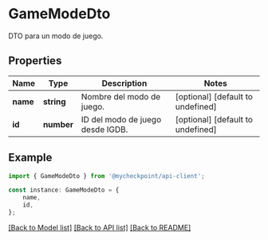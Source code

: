 # GameModeDto

DTO para un modo de juego.

## Properties

Name | Type | Description | Notes
------------ | ------------- | ------------- | -------------
**name** | **string** | Nombre del modo de juego. | [optional] [default to undefined]
**id** | **number** | ID del modo de juego desde IGDB. | [optional] [default to undefined]

## Example

```typescript
import { GameModeDto } from '@mycheckpoint/api-client';

const instance: GameModeDto = {
    name,
    id,
};
```

[[Back to Model list]](../README.md#documentation-for-models) [[Back to API list]](../README.md#documentation-for-api-endpoints) [[Back to README]](../README.md)

